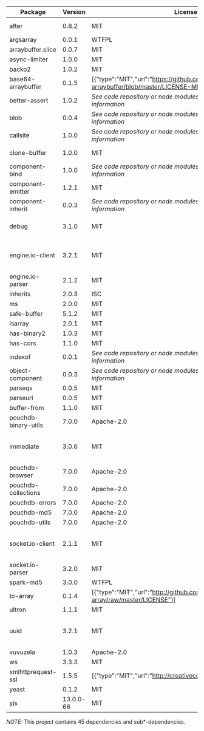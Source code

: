 | Package | Version | License | Authors | Repository |
 --- | --- | --- | --- | --- |
|after |0.8.2 | MIT | {"name":"Raynos","email":"raynos2@gmail.com"},{"name":"Raynos","email":"raynos2@gmail.com","url":"http://raynos.org"} | git://github.com/Raynos/after.git|
|argsarray |0.0.1 | WTFPL | {"name":"Calvin Metcalf"} | git://github.com/calvinmetcalf/argsarray.git|
|arraybuffer.slice |0.0.7 | MIT | _Unknown_ | git+ssh://git@github.com/rase-/arraybuffer.slice.git|
|async-limiter |1.0.0 | MIT | {"name":"Samuel Reed"} | git+https://github.com/strml/async-limiter.git|
|backo2 |1.0.2 | MIT | _Unknown_ | git+https://github.com/mokesmokes/backo.git|
|base64-arraybuffer |0.1.5 | [{"type":"MIT","url":"https://github.com/niklasvh/base64-arraybuffer/blob/master/LICENSE-MIT"}] | {"name":"Niklas von Hertzen","email":"niklasvh@gmail.com","url":"http://hertzen.com"} | git+https://github.com/niklasvh/base64-arraybuffer.git|
|better-assert |1.0.2 | _See code repository or node modules folder for license information_ | {"name":"TJ Holowaychuk","email":"tj@vision-media.ca"},{"name":"TonyHe","email":"coolhzb@163.com"},{"name":"ForbesLindesay"} | git+https://github.com/visionmedia/better-assert.git|
|blob |0.0.4 | _See code repository or node modules folder for license information_ | _Unknown_ | git+ssh://git@github.com/rase-/blob.git|
|callsite |1.0.0 | _See code repository or node modules folder for license information_ | {"name":"TJ Holowaychuk","email":"tj@vision-media.ca"} | -|
|clone-buffer |1.0.0 | MIT | {"name":"Gulp Team","email":"team@gulpjs.com","url":"http://gulpjs.com/"},{"name":"Blaine Bublitz","email":"blaine.bublitz@gmail.com"} | git+https://github.com/gulpjs/clone-buffer.git|
|component-bind |1.0.0 | _See code repository or node modules folder for license information_ | _Unknown_ | git+https://github.com/component/bind.git|
|component-emitter |1.2.1 | MIT | _Unknown_ | git+https://github.com/component/emitter.git|
|component-inherit |0.0.3 | _See code repository or node modules folder for license information_ | _Unknown_ | git+https://github.com/component/inherit.git|
|debug |3.1.0 | MIT | {"name":"TJ Holowaychuk","email":"tj@vision-media.ca"},{"name":"Nathan Rajlich","email":"nathan@tootallnate.net","url":"http://n8.io"},{"name":"Andrew Rhyne","email":"rhyneandrew@gmail.com"} | git://github.com/visionmedia/debug.git|
|engine.io-client |3.2.1 | MIT | {"name":"Guillermo Rauch","email":"rauchg@gmail.com"},{"name":"Vladimir Dronnikov","email":"dronnikov@gmail.com"},{"name":"Christoph Dorn","url":"https://github.com/cadorn"},{"name":"Mark Mokryn","email":"mokesmokes@gmail.com"} | git+https://github.com/socketio/engine.io-client.git|
|engine.io-parser |2.1.2 | MIT | _Unknown_ | git+ssh://git@github.com/socketio/engine.io-parser.git|
|inherits |2.0.3 | ISC | _Unknown_ | git://github.com/isaacs/inherits.git|
|ms |2.0.0 | MIT | _Unknown_ | git+https://github.com/zeit/ms.git|
|safe-buffer |5.1.2 | MIT | {"name":"Feross Aboukhadijeh","email":"feross@feross.org","url":"http://feross.org"} | git://github.com/feross/safe-buffer.git|
|isarray |2.0.1 | MIT | {"name":"Julian Gruber","email":"mail@juliangruber.com","url":"http://juliangruber.com"} | git://github.com/juliangruber/isarray.git|
|has-binary2 |1.0.3 | MIT | {"name":"Kevin Roark"} | -|
|has-cors |1.1.0 | MIT | {"name":"Nathan Rajlich","email":"nathan@tootallnate.net","url":"http://n8.io/"} | git://github.com/component/has-cors.git|
|indexof |0.0.1 | _See code repository or node modules folder for license information_ | _Unknown_ | -|
|object-component |0.0.3 | _See code repository or node modules folder for license information_ | _Unknown_ | -|
|parseqs |0.0.5 | MIT | {"name":"Gal Koren"} | git+https://github.com/get/querystring.git|
|parseuri |0.0.5 | MIT | _Unknown_ | git+https://github.com/get/parseuri.git|
|buffer-from |1.1.0 | MIT | _Unknown_ | git+https://github.com/LinusU/buffer-from.git|
|pouchdb-binary-utils |7.0.0 | Apache-2.0 | {"name":"Dale Harvey","email":"dale@arandomurl.com"} | git+https://github.com/pouchdb/pouchdb.git|
|immediate |3.0.6 | MIT | {"name":"Domenic Denicola","email":"domenic@domenicdenicola.com","url":"http://domenicdenicola.com"},{"name":"Donavon West","email":"github@donavon.com","url":"http://donavon.com"},{"name":"Yaffle"},{"name":"Calvin Metcalf","email":"calvin.metcalf@gmail.com"} | git://github.com/calvinmetcalf/immediate.git|
|pouchdb-browser |7.0.0 | Apache-2.0 | {"name":"Dale Harvey","email":"dale@arandomurl.com"} | git+https://github.com/pouchdb/pouchdb.git|
|pouchdb-collections |7.0.0 | Apache-2.0 | {"name":"Dale Harvey","email":"dale@arandomurl.com"},{"name":"Calvin Metcalf","email":"cmetcalf@appgeo.com"} | git+https://github.com/pouchdb/pouchdb.git|
|pouchdb-errors |7.0.0 | Apache-2.0 | {"name":"Dale Harvey","email":"dale@arandomurl.com"} | git+https://github.com/pouchdb/pouchdb.git|
|pouchdb-md5 |7.0.0 | Apache-2.0 | {"name":"Dale Harvey","email":"dale@arandomurl.com"} | git+https://github.com/pouchdb/pouchdb.git|
|pouchdb-utils |7.0.0 | Apache-2.0 | {"name":"Dale Harvey","email":"dale@arandomurl.com"} | git+https://github.com/pouchdb/pouchdb.git|
|socket.io-client |2.1.1 | MIT | {"name":"Guillermo Rauch","email":"rauchg@gmail.com"},{"name":"Arnout Kazemier","email":"info@3rd-eden.com"},{"name":"Vladimir Dronnikov","email":"dronnikov@gmail.com"},{"name":"Einar Otto Stangvik","email":"einaros@gmail.com"} | git+https://github.com/Automattic/socket.io-client.git|
|socket.io-parser |3.2.0 | MIT | _Unknown_ | git+https://github.com/Automattic/socket.io-parser.git|
|spark-md5 |3.0.0 | WTFPL | {"name":"André Cruz","email":"andremiguelcruz@msn.com"} | git+ssh://git@github.com/satazor/js-spark-md5.git|
|to-array |0.1.4 | [{"type":"MIT","url":"http://github.com/Raynos/to-array/raw/master/LICENSE"}] | {"name":"Raynos","email":"raynos2@gmail.com"},{"name":"Jake Verbaten"} | git://github.com/Raynos/to-array.git|
|ultron |1.1.1 | MIT | {"name":"Arnout Kazemier"} | git+https://github.com/unshiftio/ultron.git|
|uuid |3.2.1 | MIT | {"name":"Robert Kieffer","email":"robert@broofa.com"},{"name":"Christoph Tavan","email":"dev@tavan.de"},{"name":"AJ ONeal","email":"coolaj86@gmail.com"},{"name":"Vincent Voyer","email":"vincent@zeroload.net"},{"name":"Roman Shtylman","email":"shtylman@gmail.com"} | git+https://github.com/kelektiv/node-uuid.git|
|vuvuzela |1.0.3 | Apache-2.0 | {"name":"Nolan Lawson","email":"nolan.lawson@gmail.com"} | git+https://github.com/nolanlawson/vuvuzela.git|
|ws |3.3.3 | MIT | {"name":"Einar Otto Stangvik","email":"einaros@gmail.com","url":"http://2x.io"} | git+https://github.com/websockets/ws.git|
|xmlhttprequest-ssl |1.5.5 | [{"type":"MIT","url":"http://creativecommons.org/licenses/MIT/"}] | {"name":"Michael de Wit"} | git://github.com/mjwwit/node-XMLHttpRequest.git|
|yeast |0.1.2 | MIT | {"name":"Arnout Kazemier"} | git+https://github.com/unshiftio/yeast.git|
|yjs |13.0.0-66 | MIT | {"name":"Kevin Jahns"},kevin.jahns@rwth-aachen.de | git+https://github.com/y-js/yjs.git|

_NOTE:_ This project contains 45 dependencies and sub*-dependencies.